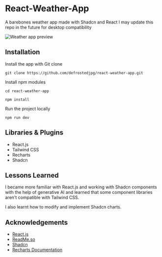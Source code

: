 
# React-Weather-App

A barebones weather app made with Shadcn and React
I may update this repo in the future for desktop compatibility

![Weather app preview](https://i.imgur.com/mqcGd44.png)
## Installation

Install the app with Git clone

`git clone https://github.com/defrostedjpg/react-weather-app.git`

Install npm modules

`cd react-weather-app`

`npm install`

Run the project locally

`npm run dev`
## Libraries & Plugins

- React.js
- Tailwind CSS
- Recharts
- Shadcn


## Lessons Learned

I became more familiar with React.js and working with Shadcn components with the help of generative AI and learned that some component libraries aren't compatible with Tailwind CSS.

I also learnt how to modify and implement Shadcn charts.

## Acknowledgements

 - [React.js](https://react.dev/)
 - [ReadMe.so](https://readme.so/)
 - [Shadcn](https://ui.shadcn.com/)
 - [Recharts Documentation](https://recharts.org/en-US/api)

